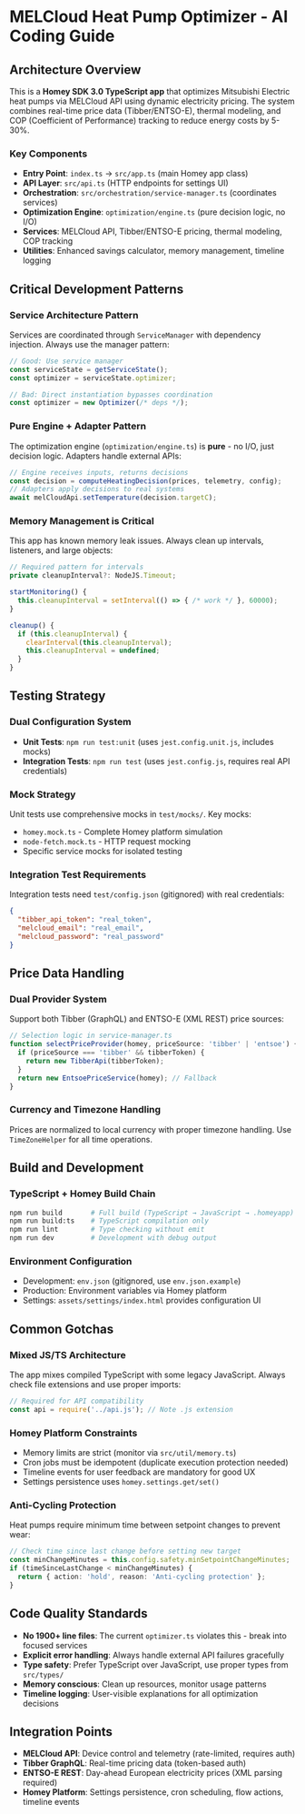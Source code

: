# MELCloud Heat Pump Optimizer - AI Coding Guide

## Architecture Overview

This is a **Homey SDK 3.0 TypeScript app** that optimizes Mitsubishi Electric heat pumps via MELCloud API using dynamic electricity pricing. The system combines real-time price data (Tibber/ENTSO-E), thermal modeling, and COP (Coefficient of Performance) tracking to reduce energy costs by 5-30%.

### Key Components

- **Entry Point**: `index.ts` → `src/app.ts` (main Homey app class)
- **API Layer**: `src/api.ts` (HTTP endpoints for settings UI)  
- **Orchestration**: `src/orchestration/service-manager.ts` (coordinates services)
- **Optimization Engine**: `optimization/engine.ts` (pure decision logic, no I/O)
- **Services**: MELCloud API, Tibber/ENTSO-E pricing, thermal modeling, COP tracking
- **Utilities**: Enhanced savings calculator, memory management, timeline logging

## Critical Development Patterns

### Service Architecture Pattern
Services are coordinated through `ServiceManager` with dependency injection. Always use the manager pattern:

```typescript
// Good: Use service manager
const serviceState = getServiceState();
const optimizer = serviceState.optimizer;

// Bad: Direct instantiation bypasses coordination
const optimizer = new Optimizer(/* deps */);
```

### Pure Engine + Adapter Pattern
The optimization engine (`optimization/engine.ts`) is **pure** - no I/O, just decision logic. Adapters handle external APIs:

```typescript
// Engine receives inputs, returns decisions
const decision = computeHeatingDecision(prices, telemetry, config);
// Adapters apply decisions to real systems
await melCloudApi.setTemperature(decision.targetC);
```

### Memory Management is Critical
This app has known memory leak issues. Always clean up intervals, listeners, and large objects:

```typescript
// Required pattern for intervals
private cleanupInterval?: NodeJS.Timeout;

startMonitoring() {
  this.cleanupInterval = setInterval(() => { /* work */ }, 60000);
}

cleanup() {
  if (this.cleanupInterval) {
    clearInterval(this.cleanupInterval);
    this.cleanupInterval = undefined;
  }
}
```

## Testing Strategy

### Dual Configuration System
- **Unit Tests**: `npm run test:unit` (uses `jest.config.unit.js`, includes mocks)
- **Integration Tests**: `npm run test` (uses `jest.config.js`, requires real API credentials)

### Mock Strategy
Unit tests use comprehensive mocks in `test/mocks/`. Key mocks:
- `homey.mock.ts` - Complete Homey platform simulation
- `node-fetch.mock.ts` - HTTP request mocking
- Specific service mocks for isolated testing

### Integration Test Requirements
Integration tests need `test/config.json` (gitignored) with real credentials:
```json
{
  "tibber_api_token": "real_token",
  "melcloud_email": "real_email",  
  "melcloud_password": "real_password"
}
```

## Price Data Handling

### Dual Provider System
Support both Tibber (GraphQL) and ENTSO-E (XML REST) price sources:

```typescript
// Selection logic in service-manager.ts
function selectPriceProvider(homey, priceSource: 'tibber' | 'entsoe') {
  if (priceSource === 'tibber' && tibberToken) {
    return new TibberApi(tibberToken);
  }
  return new EntsoePriceService(homey); // Fallback
}
```

### Currency and Timezone Handling
Prices are normalized to local currency with proper timezone handling. Use `TimeZoneHelper` for all time operations.

## Build and Development

### TypeScript + Homey Build Chain
```bash
npm run build       # Full build (TypeScript → JavaScript → .homeyapp)
npm run build:ts    # TypeScript compilation only
npm run lint        # Type checking without emit
npm run dev         # Development with debug output
```

### Environment Configuration
- Development: `env.json` (gitignored, use `env.json.example`)
- Production: Environment variables via Homey platform
- Settings: `assets/settings/index.html` provides configuration UI

## Common Gotchas

### Mixed JS/TS Architecture
The app mixes compiled TypeScript with some legacy JavaScript. Always check file extensions and use proper imports:

```typescript
// Required for API compatibility
const api = require('../api.js'); // Note .js extension
```

### Homey Platform Constraints
- Memory limits are strict (monitor via `src/util/memory.ts`)
- Cron jobs must be idempotent (duplicate execution protection needed)
- Timeline events for user feedback are mandatory for good UX
- Settings persistence uses `homey.settings.get/set()`

### Anti-Cycling Protection
Heat pumps require minimum time between setpoint changes to prevent wear:

```typescript
// Check time since last change before setting new target
const minChangeMinutes = this.config.safety.minSetpointChangeMinutes;
if (timeSinceLastChange < minChangeMinutes) {
  return { action: 'hold', reason: 'Anti-cycling protection' };
}
```

## Code Quality Standards

- **No 1900+ line files**: The current `optimizer.ts` violates this - break into focused services
- **Explicit error handling**: Always handle external API failures gracefully
- **Type safety**: Prefer TypeScript over JavaScript, use proper types from `src/types/`
- **Memory conscious**: Clean up resources, monitor usage patterns
- **Timeline logging**: User-visible explanations for all optimization decisions

## Integration Points

- **MELCloud API**: Device control and telemetry (rate-limited, requires auth)
- **Tibber GraphQL**: Real-time pricing data (token-based auth)
- **ENTSO-E REST**: Day-ahead European electricity prices (XML parsing required)
- **Homey Platform**: Settings persistence, cron scheduling, flow actions, timeline events